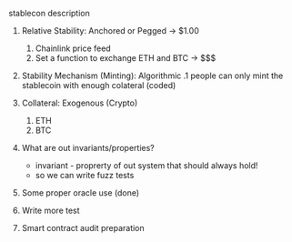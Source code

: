 
stablecon description
1. Relative Stability: Anchored or Pegged -> $1.00
    1. Chainlink price feed
    2. Set a function to exchange ETH and BTC -> $$$
2. Stability Mechanism (Minting): Algorithmic
    .1 people can only mint the stablecoin with enough colateral (coded)
3. Collateral: Exogenous (Crypto)
    1. ETH
    2. BTC



1. What are out invariants/properties?
    - invariant - proprerty of out system that should always hold!
    - so we can write fuzz tests



1. Some proper oracle use (done)
2. Write more test
3. Smart contract audit preparation